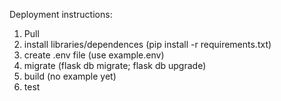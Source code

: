 Deployment instructions:
1. Pull
2. install libraries/dependences (pip install -r requirements.txt)
3. create .env file (use example.env)
4. migrate (flask db migrate; flask db upgrade)
5. build (no example yet)
6. test